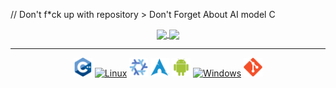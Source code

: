 
// Don't f*ck up with repository > Don't Forget About AI model C

<p align="center">
	<a href="https://github.com/R0STUS?tab=repositories">
		<img align="center" height="195" src="https://github-readme-stats.vercel.app/api?username=R0STUS&count_private=false&show_icons=true&theme=gruvbox&rank_icon=github" />
		<img align="center" height="195" src="https://github-readme-stats.vercel.app/api/top-langs/?username=R0STUS&hide=css,html,shell,javascript,c%23&theme=gruvbox&layout=compact" />
	</a>
</p>

---
<div align="center">
	<a href="https://en.cppreference.com/" target="_blank"><img width="30" height="30" src="https://raw.githubusercontent.com/devicons/devicon/master/icons/cplusplus/cplusplus-original.svg" alt="C++" /></a>
	<a href="https://lakka.tv/" target="_blank"><img width="30" height="30" src="https://upload.wikimedia.org/wikipedia/commons/8/8d/Lakka.png" alt="Linux" /></a>
	<a href="https://nixos.org/" target="_blank"><img width="30" height="30" src="https://raw.githubusercontent.com/devicons/devicon/master/icons/nixos/nixos-original.svg" alt="Linux" /></a>
	<a href="https://archlinux.org/" target="_blank"><img width="30" height="30" src="https://raw.githubusercontent.com/devicons/devicon/master/icons/archlinux/archlinux-original.svg" alt="Linux" /></a>
	<a href="https://www.android-x86.org/" target="_blank"><img width="30" height="30" src="https://raw.githubusercontent.com/devicons/devicon/master/icons/android/android-original.svg" alt="Linux" /></a>
	<a href="https://www.microsoft.com/en-us/download/windows" target="_blank"><img width="30" height="30" src="https://upload.wikimedia.org/wikipedia/commons/2/25/Windows_logo_-_2012_%28purple%29.svg" alt="Windows" /></a>
	<a href="https://git-scm.com/" target="_blank"><img width="30" height="30" src="https://raw.githubusercontent.com/devicons/devicon/master/icons/git/git-original.svg" alt="Git" /></a>
</div>
